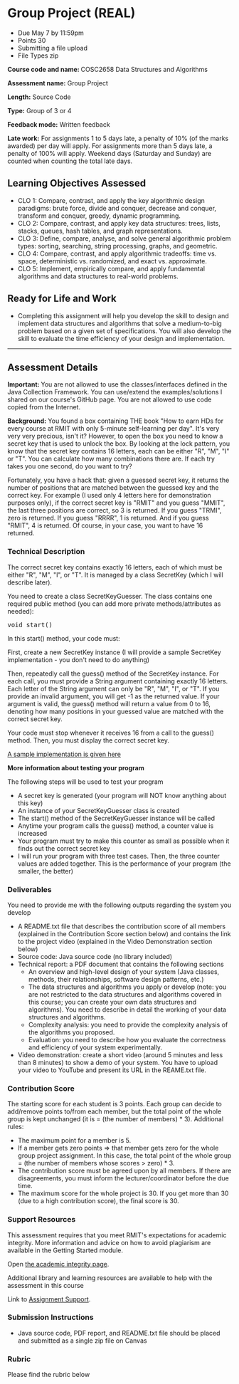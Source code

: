 <div id="assignment_show" class="assignment content_underline_links">
    <!--Student View-->
    <div class="assignment-title">
      <div class="title-content">
        <h1 class="title">
          Group Project (REAL)
        </h1>
      </div>
      <div class="assignment-buttons">
<ul class="student-assignment-overview">
  <li>
    <span class="title">Due</span>
    <span class="value">
          <span class="date_text">
                <span class="display_date">May 7</span> by 
                <span class="display_time">11:59pm</span>
          </span><!--
        --></span>
  </li>
  <li>
    <span class="title">Points</span>
    <span class="value">30</span>
  </li>
    <li>
      <span class="title">Submitting</span>
      <span class="value">a file upload</span>
    </li>
      <li>
        <span class="title">File Types</span>
        <span class="value">zip</span>
      </li>


  <div class="clear"></div>
</ul>

  <div class="clear"></div>


  <div class="clear"></div>



  <div class="description user_content enhanced"><p><strong>Course code and name:&nbsp;</strong>COSC2658 Data Structures and Algorithms</p>
<p><strong>Assessment name:</strong> Group Project</p>
<p><strong>Length:</strong> Source Code</p>
<p><strong>Type:</strong> Group of 3 or 4</p>
<p><strong>Feedback mode:</strong>&nbsp;Written feedback</p>
<p><strong>Late work:</strong> For assignments 1 to 5 days late, a penalty of 10% (of the marks awarded) per day will apply. For assignments more than 5 days late, a penalty of 100% will apply. Weekend days (Saturday and Sunday) are counted when counting the total late days.</p>
<h2>Learning Objectives Assessed</h2>
<ul>
<li>CLO 1: Compare, contrast, and apply the key algorithmic design paradigms: brute force, divide and conquer, decrease and conquer, transform and conquer, greedy, dynamic programming.</li>
<li>CLO 2: Compare, contrast, and apply key data structures: trees, lists, stacks, queues, hash tables, and graph representations.</li>
<li>CLO 3: Define, compare, analyse, and solve general algorithmic problem types: sorting, searching, string processing, graphs, and geometric.</li>
<li>CLO 4: Compare, contrast, and apply algorithmic tradeoffs: time vs. space, deterministic vs. randomized, and exact vs. approximate.</li>
<li>CLO 5: Implement, empirically compare, and apply fundamental algorithms and data structures to real-world problems.</li>
</ul>
<h2>Ready for Life and Work</h2>
<ul>
<li>Completing this assignment will help you develop the skill to design and implement data structures and algorithms that solve a medium-to-big problem based on a given set of specifications. You will also develop the skill to evaluate the time efficiency of your design and implementation.</li>
</ul>
<hr>
<h2>Assessment Details</h2>
<p><span data-contrast="auto"><strong>Important: </strong>You are not allowed to use the classes/interfaces defined in the Java Collection Framework. You can use/extend the examples/solutions I shared on our course's GitHub page. You are not allowed to use code copied from the Internet.</span></p>
<p><span data-contrast="auto"><strong>Background:</strong> You found a box containing THE book "How to earn HDs for every course at RMIT with only 5-minute self-learning per day". It's very very very precious, isn't it? </span><span data-contrast="auto">However, to open the box you need to know a secret key that is used to unlock the box. By looking at the lock pattern, you know that the secret key contains 16 letters, each can be either "R", "M", "I" or "T". You can calculate how many combinations there are. If each try takes you one second, do you want to try?</span></p>
<p><span data-contrast="auto">Fortunately, you have a hack that: given a guessed secret key, it returns the number of positions that are matched between the guessed key and the correct key. For example (I used only 4 letters here for demonstration purposes only), if the correct secret key is "RMIT" and you guess "MMIT", the last three positions are correct, so 3 is returned. If you guess "TRMI", zero is returned. If you guess "RRRR", 1 is returned. And if you guess "RMIT", 4 is returned. Of course, in your case, you want to have 16 returned.</span></p>
<h3><span data-contrast="auto">Technical Description</span></h3>
<p>The correct secret key contains exactly 16 letters, each of which must be either "R", "M", "I", or "T". It is managed by a class SecretKey (which I will describe later).</p>
<p><span data-contrast="auto">You need to create a class SecretKeyGuesser. The class contains one required public method (you can add more private methods/attributes as needed):</span></p>
<pre><span data-contrast="auto">void start()</span></pre>
<p>In this start() method, your code must:</p>
<p>First, create a new SecretKey instance (I will provide a sample SecretKey implementation - you don't need to do anything)</p>
<p>Then, repeatedly call the guess() method of the SecretKey instance. For each call, you must provide a String argument containing exactly 16 letters. Each letter of the String argument can only be "R", "M", "I", or "T". If you provide an invalid argument, you will get -1 as the returned value. If your argument is valid, the guess() method will return a value from 0 to 16, denoting how many positions in your guessed value are matched with the correct secret key.</p>
<p>Your code must stop whenever it receives 16 from a call to the guess() method. Then, you must display the correct secret key.</p>
<p><a class="inline_disabled external" href="https://github.com/TriDang/cosc2658-2023-s1/tree/main/project" target="_blank" rel="noreferrer noopener"><span>A sample implementation is given here</span></a></p>
<p><strong>More information about testing your program</strong></p>
<p>The following steps will be used to test your program</p>
<ul>
<li>A secret key is generated (your program will NOT know anything about this key)</li>
<li>An instance of your SecretKeyGuesser class is created</li>
<li>The start() method of the SecretKeyGuesser instance will be called</li>
<li>Anytime your program calls the guess() method, a counter value is increased</li>
<li>Your program must try to make this counter as small as possible when it finds out the correct secret key</li>
<li>I will run your program with three test cases. Then, the three counter values are added together. This is the performance of your program (the smaller, the better)</li>
</ul>
<h3>Deliverables</h3>
<p>You need to provide me with the following outputs regarding the system you develop</p>
<ul>
<li>A README.txt file that describes the contribution score of all members (explained in the Contribution Score section below) and contains the link to the project video (explained in the Video Demonstration section below)</li>
<li>Source code: Java source code (no library included)</li>
<li>Technical report: a PDF document that contains the following sections
<ul>
<li>An overview and high-level design of your system (Java classes, methods, their relationships, software design patterns, etc.)</li>
<li>The data structures and algorithms you apply or develop (note: you are not restricted to the data structures and algorithms covered in this course; you can create your own data structures and algorithms). You need to describe in detail the working of your data structures and algorithms.</li>
<li>Complexity analysis: you need to provide the complexity analysis of the algorithms you proposed.</li>
<li>Evaluation: you need to describe how you evaluate the correctness and efficiency of your system experimentally.</li>
</ul>
</li>
<li>Video demonstration: create a short video (around 5 minutes and less than 8 minutes) to show a demo of your system. You have to upload your video to YouTube and present its URL in the REAME.txt file.</li>
</ul>
<h3>Contribution Score</h3>
<p>The starting score for each student is 3 points. Each group can decide to add/remove points to/from each member, but the total point of the whole group is kept unchanged (it is = (the number of members) * 3). Additional rules:</p>
<ul>
<li>The maximum point for a member is 5.</li>
<li>If a member gets zero points =&gt; that member gets zero for the whole group project assignment. In this case, the total point of the whole group = (the number of members whose scores &gt; zero) * 3.</li>
<li>The contribution score must be agreed upon by all members. If there are disagreements, you must inform the lecturer/coordinator before the due time.</li>
<li>The maximum score for the whole project is 30. If you get more than 30 (due to a high contribution score), the final score is 30.</li>
</ul>
<h3>Support Resources</h3>
<p>This assessment requires that you meet RMIT's expectations for academic integrity. More information and advice on how to avoid plagiarism are available in the Getting Started module.</p>
<p>Open&nbsp;<a href="https://rmit.instructure.com/courses/118548/pages/how-to-succeed-in-data-structures-and-algorithms#fragment-2" data-api-endpoint="https://rmit.instructure.com/api/v1/courses/118548/pages/how-to-succeed-in-data-structures-and-algorithms%23fragment-2" data-api-returntype="Page">the academic integrity page</a>.</p>
<p>Additional library and learning resources are available to help with the assessment in this course</p>
<p>Link to&nbsp;<a title="Assignment Support" href="https://rmit.instructure.com/courses/118548/pages/assignment-support" data-api-endpoint="https://rmit.instructure.com/api/v1/courses/118548/pages/assignment-support" data-api-returntype="Page">Assignment Support</a>.</p>
<h3>Submission Instructions</h3>
<ul>
<li>Java source code, PDF report, and README.txt file should be placed and submitted as a single zip file on Canvas</li>
</ul>
<h3>Rubric</h3>
<p>Please find the rubric below</p></div>


  <div style="display: none;">
    <span class="timestamp">1683478799</span>
    <span class="due_date_string">05/07/2023</span>
    <span class="due_time_string">11:59pm</span>
  </div>
</div>
</div>
</div>